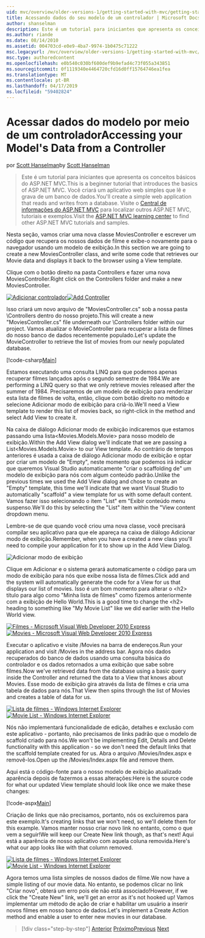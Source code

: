 ```yaml
---
uid: mvc/overview/older-versions-1/getting-started-with-mvc/getting-started-with-mvc-part5
title: Acessando dados do seu modelo de um controlador | Microsoft Docs
author: shanselman
description: Este é um tutorial para iniciantes que apresenta os conceitos básicos do ASP.NET MVC. Crie um aplicativo web simples que lê e grava de um banco de dados.
ms.author: riande
ms.date: 08/14/2010
ms.assetid: 004703cd-e0e9-4ba7-9974-1b0475c71222
msc.legacyurl: /mvc/overview/older-versions-1/getting-started-with-mvc/getting-started-with-mvc-part5
msc.type: authoredcontent
ms.openlocfilehash: e0b540c030bf600def9b9efad4c73f055a343851
ms.sourcegitcommit: 0f1119340e4464720cfd16d0ff15764746ea1fea
ms.translationtype: MT
ms.contentlocale: pt-BR
ms.lasthandoff: 04/17/2019
ms.locfileid: "59402824"
---
```

# <a name="accessing-your-models-data-from-a-controller"></a><span data-ttu-id="81304-104">Acessar dados do modelo por meio de um controlador</span><span class="sxs-lookup"><span data-stu-id="81304-104">Accessing your Model's Data from a Controller</span></span>

<span data-ttu-id="81304-105">por [Scott Hanselman](https://github.com/shanselman)</span><span class="sxs-lookup"><span data-stu-id="81304-105">by [Scott Hanselman](https://github.com/shanselman)</span></span>

> <span data-ttu-id="81304-106">Este é um tutorial para iniciantes que apresenta os conceitos básicos do ASP.NET MVC.</span><span class="sxs-lookup"><span data-stu-id="81304-106">This is a beginner tutorial that introduces the basics of ASP.NET MVC.</span></span> <span data-ttu-id="81304-107">Você criará um aplicativo web simples que lê e grava de um banco de dados.</span><span class="sxs-lookup"><span data-stu-id="81304-107">You'll create a simple web application that reads and writes from a database.</span></span> <span data-ttu-id="81304-108">Visite o [Central de informações do ASP.NET MVC](../../../index.md) para localizar outros ASP.NET MVC, tutoriais e exemplos.</span><span class="sxs-lookup"><span data-stu-id="81304-108">Visit the [ASP.NET MVC learning center](../../../index.md) to find other ASP.NET MVC tutorials and samples.</span></span>


<span data-ttu-id="81304-109">Nesta seção, vamos criar uma nova classe MoviesController e escrever um código que recupera os nossos dados de filme e exibe-o novamente para o navegador usando um modelo de exibição.</span><span class="sxs-lookup"><span data-stu-id="81304-109">In this section we are going to create a new MoviesController class, and write some code that retrieves our Movie data and displays it back to the browser using a View template.</span></span>

<span data-ttu-id="81304-110">Clique com o botão direito na pasta Controllers e fazer uma nova MoviesController.</span><span class="sxs-lookup"><span data-stu-id="81304-110">Right click on the Controllers folder and make a new MoviesController.</span></span>

<span data-ttu-id="81304-111">[![Adicionar controlador](getting-started-with-mvc-part5/_static/image2.png)](getting-started-with-mvc-part5/_static/image1.png)</span><span class="sxs-lookup"><span data-stu-id="81304-111">[![Add Controller](getting-started-with-mvc-part5/_static/image2.png)](getting-started-with-mvc-part5/_static/image1.png)</span></span>

<span data-ttu-id="81304-112">Isso criará um novo arquivo de "MoviesController.cs" sob a nossa pasta \Controllers dentro do nosso projeto.</span><span class="sxs-lookup"><span data-stu-id="81304-112">This will create a new "MoviesController.cs" file underneath our \Controllers folder within our project.</span></span> <span data-ttu-id="81304-113">Vamos atualizar o MovieController para recuperar a lista de filmes do nosso banco de dados recentemente populado.</span><span class="sxs-lookup"><span data-stu-id="81304-113">Let's update the MovieController to retrieve the list of movies from our newly populated database.</span></span>

[!code-csharp[Main](getting-started-with-mvc-part5/samples/sample1.cs)]

<span data-ttu-id="81304-114">Estamos executando uma consulta LINQ para que podemos apenas recuperar filmes lançados após o segundo semestre de 1984.</span><span class="sxs-lookup"><span data-stu-id="81304-114">We are performing a LINQ query so that we only retrieve movies released after the summer of 1984.</span></span> <span data-ttu-id="81304-115">Precisaremos de um modelo de exibição para renderizar esta lista de filmes de volta, então, clique com botão direito no método e selecione Adicionar modo de exibição para criá-lo.</span><span class="sxs-lookup"><span data-stu-id="81304-115">We'll need a View template to render this list of movies back, so right-click in the method and select Add View to create it.</span></span>

<span data-ttu-id="81304-116">Na caixa de diálogo Adicionar modo de exibição indicaremos que estamos passando uma lista&lt;Movies.Models.Movie&gt; para nosso modelo de exibição.</span><span class="sxs-lookup"><span data-stu-id="81304-116">Within the Add View dialog we'll indicate that we are passing a List&lt;Movies.Models.Movie&gt; to our View template.</span></span> <span data-ttu-id="81304-117">Ao contrário de tempos anteriores é usada a caixa de diálogo Adicionar modo de exibição e optar por criar um modelo de "Empty", neste momento que podemos irá indicar que queremos Visual Studio automaticamente "criar o scaffolding de" um modelo de exibição para nós com algum conteúdo padrão.</span><span class="sxs-lookup"><span data-stu-id="81304-117">Unlike the previous times we used the Add View dialog and chose to create an "Empty" template, this time we'll indicate that we want Visual Studio to automatically "scaffold" a view template for us with some default content.</span></span> <span data-ttu-id="81304-118">Vamos fazer isso selecionando o item "List" em "Exibir conteúdo menu suspenso.</span><span class="sxs-lookup"><span data-stu-id="81304-118">We'll do this by selecting the "List" item within the "View content dropdown menu.</span></span>

<span data-ttu-id="81304-119">Lembre-se de que quando você criou uma nova classe, você precisará compilar seu aplicativo para que ele apareça na caixa de diálogo Adicionar modo de exibição.</span><span class="sxs-lookup"><span data-stu-id="81304-119">Remember, when you have a created a new class you'll need to compile your application for it to show up in the Add View Dialog.</span></span>

![Adicionar modo de exibição](getting-started-with-mvc-part5/_static/image3.png)

<span data-ttu-id="81304-121">Clique em Adicionar e o sistema gerará automaticamente o código para um modo de exibição para nós que exibe nossa lista de filmes.</span><span class="sxs-lookup"><span data-stu-id="81304-121">Click add and the system will automatically generate the code for a View for us that displays our list of movies.</span></span> <span data-ttu-id="81304-122">Isso é um bom momento para alterar o &lt;h2&gt; título para algo como "Minha lista de filmes" como fizemos anteriormente com a exibição de Hello World.</span><span class="sxs-lookup"><span data-stu-id="81304-122">This is a good time to change the &lt;h2&gt; heading to something like "My Movie List" like we did earlier with the Hello World view.</span></span>

<span data-ttu-id="81304-123">[![Filmes - Microsoft Visual Web Developer 2010 Express](getting-started-with-mvc-part5/_static/image5.png)](getting-started-with-mvc-part5/_static/image4.png)</span><span class="sxs-lookup"><span data-stu-id="81304-123">[![Movies - Microsoft Visual Web Developer 2010 Express](getting-started-with-mvc-part5/_static/image5.png)](getting-started-with-mvc-part5/_static/image4.png)</span></span>

<span data-ttu-id="81304-124">Executar o aplicativo e visite /Movies na barra de endereços.</span><span class="sxs-lookup"><span data-stu-id="81304-124">Run your application and visit /Movies in the address bar.</span></span> <span data-ttu-id="81304-125">Agora nós dados recuperados do banco de dados usando uma consulta básica do controlador e os dados retornados a uma exibição que sabe sobre filmes.</span><span class="sxs-lookup"><span data-stu-id="81304-125">Now we've retrieved data from the database using a basic query inside the Controller and returned the data to a View that knows about Movies.</span></span> <span data-ttu-id="81304-126">Esse modo de exibição gira através da lista de filmes e cria uma tabela de dados para nós.</span><span class="sxs-lookup"><span data-stu-id="81304-126">That View then spins through the list of Movies and creates a table of data for us.</span></span>

<span data-ttu-id="81304-127">[![Lista de filmes - Windows Internet Explorer](getting-started-with-mvc-part5/_static/image7.png)](getting-started-with-mvc-part5/_static/image6.png)</span><span class="sxs-lookup"><span data-stu-id="81304-127">[![Movie List - Windows Internet Explorer](getting-started-with-mvc-part5/_static/image7.png)](getting-started-with-mvc-part5/_static/image6.png)</span></span>

<span data-ttu-id="81304-128">Nós não implementará funcionalidade de edição, detalhes e exclusão com este aplicativo - portanto, não precisamos de links padrão que o modelo de scaffold criado para nós.</span><span class="sxs-lookup"><span data-stu-id="81304-128">We won't be implementing Edit, Details and Delete functionality with this application - so we don't need the default links that the scaffold template created for us.</span></span> <span data-ttu-id="81304-129">Abra o arquivo /Movies/Index.aspx e removê-los.</span><span class="sxs-lookup"><span data-stu-id="81304-129">Open up the /Movies/Index.aspx file and remove them.</span></span>

<span data-ttu-id="81304-130">Aqui está o código-fonte para o nosso modelo de exibição atualizado aparência depois de fazermos a essas alterações:</span><span class="sxs-lookup"><span data-stu-id="81304-130">Here is the source code for what our updated View template should look like once we make these changes:</span></span>

[!code-aspx[Main](getting-started-with-mvc-part5/samples/sample2.aspx)]

<span data-ttu-id="81304-131">Criação de links que não precisamos, portanto, nós os excluiremos para este exemplo.</span><span class="sxs-lookup"><span data-stu-id="81304-131">It's creating links that we won't need, so we'll delete them for this example.</span></span> <span data-ttu-id="81304-132">Vamos manter nosso criar novo link no entanto, como o que vem a seguir!</span><span class="sxs-lookup"><span data-stu-id="81304-132">We will keep our Create New link though, as that's next!</span></span> <span data-ttu-id="81304-133">Aqui está a aparência de nosso aplicativo com aquela coluna removida.</span><span class="sxs-lookup"><span data-stu-id="81304-133">Here's what our app looks like with that column removed.</span></span>

<span data-ttu-id="81304-134">[![Lista de filmes - Windows Internet Explorer](getting-started-with-mvc-part5/_static/image9.png)](getting-started-with-mvc-part5/_static/image8.png)</span><span class="sxs-lookup"><span data-stu-id="81304-134">[![Movie List - Windows Internet Explorer](getting-started-with-mvc-part5/_static/image9.png)](getting-started-with-mvc-part5/_static/image8.png)</span></span>

<span data-ttu-id="81304-135">Agora temos uma lista simples de nossos dados de filme.</span><span class="sxs-lookup"><span data-stu-id="81304-135">We now have a simple listing of our movie data.</span></span> <span data-ttu-id="81304-136">No entanto, se podemos clicar no link "Criar novo", obterá um erro pois ele não está associado!</span><span class="sxs-lookup"><span data-stu-id="81304-136">However, if we click the "Create New" link, we'll get an error as it's not hooked up!</span></span> <span data-ttu-id="81304-137">Vamos implementar um método de ação de criar e habilitar um usuário a inserir novos filmes em nosso banco de dados.</span><span class="sxs-lookup"><span data-stu-id="81304-137">Let's implement a Create Action method and enable a user to enter new movies in our database.</span></span>

> [!div class="step-by-step"]
> <span data-ttu-id="81304-138">[Anterior](getting-started-with-mvc-part4.md)
> [Próximo](getting-started-with-mvc-part6.md)</span><span class="sxs-lookup"><span data-stu-id="81304-138">[Previous](getting-started-with-mvc-part4.md)
[Next](getting-started-with-mvc-part6.md)</span></span>
